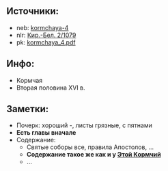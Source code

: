 ## Источники:

* neb: [kormchaya-4][neb]
* nlr: [Кир.-Бел. 2/1079][nlr]
* pk: [kormchaya_4.pdf][pk]

## Инфо:

* Кормчая
* Вторая половина XVI в.

## Заметки:

* Почерк: хороший -, листы грязные, с пятнами
* **Есть главы вначале**
* Содержание:
    * Святые соборы все, правила Апостолов, ...
    * **Содержание такое же как и у [Этой Кормчий][304-i/f-304i-206]**
    * ...

[neb]: https://kp.rusneb.ru/item/material/kormchaya-4

[nlr]: https://nlr.ru/manuscripts/RA1527/elektronnyiy-katalog?ab=FBCC305D-7632-44BB-8264-D18E4DF174AC

[pk]: ../../../../../../pravoslavie/canons/kormchij/kormchaya_4.pdf

[304-i/f-304i-206]: ../../../rsl/rsl304_i/f_304i_206/README.md
